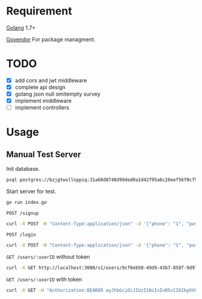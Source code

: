 # Requirement 

[Golang](https://golang.org/) 1.7+

[Govendor](https://github.com/kardianos/govendor) For package managment.

# TODO

- [x] add cors and jwt middleware
- [x] complete api design
- [x] golang json null omitempty survey
- [x] implement middleware
- [ ] implement controllers

# Usage 

## Manual Test Server

Init database.

```sh
psql postgres://bzjgtwxllnppiq:31a68d8748d99ded0a1d42f95a6c28eef56f0cf5fd892250f1905f99bde7ce95@ec2-54-235-90-107.compute-1.amazonaws.com:5432/d5imq2f3o1cs7a -f ./scripts/initdb.sql
```

Start server for test.

```sh
go run index.go
```

`POST /signup`

```sh
curl -X POST -H "Content-Type:application/json" -d '{"phone": "1", "password": "1"}' http://localhost:3000/v1/signup -i
```

`POST /login`

```sh
curl -X POST -H "Content-Type:application/json" -d '{"phone": "1", "password": "1"}' http://localhost:3000/v1/login -i
```

`GET /users/:userID` without token

```sh
curl -X GET http://localhost:3000/v1/users/9cf0eb50-49d9-43b7-858f-9d97bd082230 -i
```

`GET /users/:userID` with token

```sh
curl -X GET -H "Authorization:BEARER eyJhbGciOiJIUzI1NiIsInR5cCI6IkpXVCJ9.eyJpZCI6IjljZjBlYjUwLTQ5ZDktNDNiNy04NThmLTlkOTdiZDA4MjIzMCIsImlzQWRtaW4iOnRydWUsImV4cCI6MTQ5NTIxMjAyNywiaXNzIjoic2Vjc3lzIn0.4usS8PZUvA7AZNIX0ErpzLAds29rLPtWevkNTWKvDUw" http://localhost:3000/v1/users/9cf0eb50-49d9-43b7-858f-9d97bd082230 -i
```